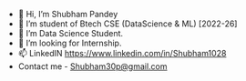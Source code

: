 - 👋 Hi, I’m Shubham Pandey
- 👀 I’m student of Btech CSE (DataScience & ML) [2022-26]
- 🌱 I’m Data Science Student.
- 💞️ I’m looking for Internship.
- 📫 LinkedIN https://www.linkedin.com/in/Shubham1028
- Contact me - Shubham30p@gmail.com 
<!---
NewbieShubham/NewbieShubham is a ✨ special ✨ repository because its `README.md` (this file) appears on your GitHub profile.
You can click the Preview link to take a look at your changes.
--->
